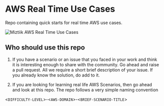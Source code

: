 # AWS Real Time Use Cases
Repo containing quick starts for real time AWS use cases.

![Miztiik AWS Real Time Use Cases](https://raw.githubusercontent.com/miztiik/aws-real-time-use-cases/master/images/miztiik-aws-real-time-events-1.png)

## Who should use this repo
1. If you have a scenario or an issue that you faced in your work and think it is interesting enough to share with the community. 
Go ahead and raise a pull request. All we require a short brief description of your issue. If you already know the solution, do add to it.

1. If you are looking for learning real life AWS Scenarios, then go ahead and look at this repo. The repo follows a very simple naming convention

<`DIFFICULTY-LEVEL`>-<`AWS-DOMAIN`>-<`BRIEF-SCENARIO-TITLE`>

